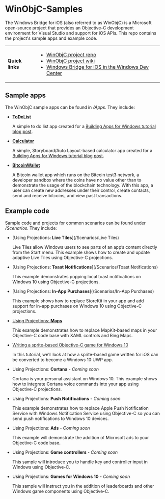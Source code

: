 # WinObjC-Samples
The Windows Bridge for iOS (also referred to as WinObjC) is a Microsoft open-source project that provides an Objective-C development environment for Visual Studio and support for iOS APIs. This repo contains the project's sample apps and example code.

<table><tr>
<td><strong>Quick links</strong></td>
<td><p><ul>
<li><a href="https://github.com/Microsoft/WinObjC">WinObjC project repo</a></li>
<li><a href="https://github.com/Microsoft/WinObjC/wiki">WinObjC project wiki</a></li>
<li><a href="https://developer.microsoft.com/en-us/windows/bridges/ios">Windows Bridge for iOS in the Windows Dev Center</a></li>
</ul></p></td>
</tr></table>

## Sample apps
The WinObjC sample apps can be found in */Apps*. They include:
- [**ToDoList**](/Apps/ToDoList)

  A simple to do list app created for a [Building Apps for Windows tutorial blog post](https://blogs.windows.com/buildingapps/2016/01/20/building-a-simple-app-with-the-windows-bridge-for-ios/).

- [**Calculator**](/Apps/Calculator)

  A simple, Storyboard/Auto Layout-based calculator app created for a [Building Apps for Windows tutorial blog post](https://blogs.windows.com/buildingapps/2016/02/18/using-the-ios-bridge-to-bring-storyboards-and-auto-layout-to-windows-10/).

- [**BitcoinWallet**](/Apps/BitcoinWallet)

  A Bitcoin wallet app which runs on the Bitcoin test3 network, a developer sandbox where the coins have no value other than to demonstrate the usage of the blockchain technology. With this app, a user can create new addresses under their control, create contacts, send and receive bitcoins, and view past transactions.

## Example code
Sample code and projects for common scenarios can be found under */Scenarios*. They include:
- [Using Projections: **Live Tiles**](/Scenarios/Live Tiles)

  Live Tiles allow Windows users to see parts of an app’s content directly from the Start menu. This example shows how to create and update adaptive Live Tiles using Objective-C projections.

- [Using Projections: **Toast Notifications**](/Scenarios/Toast Notifications)

  This example demonstrates popping local toast notifications on Windows 10 using Objective-C projections.

- [Using Projections: **In-App Purchases**](/Scenarios/In-App Purchases)

  This example shows how to replace StoreKit in your app and add support for in-app purchases on Windows 10 using Objective-C projections.

- [Using Projections: **Maps**](Scenarios/Maps)

  This example demonstrates how to replace MapKit-based maps in your Objective-C code base with XAML controls and Bing Maps.

- [Writing a sprite-based Objective-C game for Windows 10](Scenarios/Sprites)

  In this tutorial, we’ll look at how a sprite-based game written for iOS can be converted to become a Windows 10 UWP app.

- Using Projections: **Cortana** - *Coming soon*

  Cortana is your personal assistant on Windows 10. This example shows how to integrate Cortana voice commands into your app using Objective-C projections.

- Using Projections: **Push Notifications** - *Coming soon*

  This example demonstrates how to replace Apple Push Notification Service with Windows Notification Service using Objective-C so you can send push notifications to Windows 10 devices.

- Using Projections: **Ads** - *Coming soon*

  This example will demonstrate the addition of Microsoft ads to your Objective-C code base.

- Using Projections: **Game controllers** - *Coming soon*

  This sample will introduce you to handle key and controller input in Windows using Objective-C.

- Using Projections: **Games for Windows 10** - *Coming soon*

  This sample will instruct you in the addition of leaderboards and other Windows game components using Objective-C.

